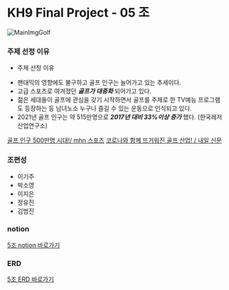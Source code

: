 # KH9 Final Project - 05 조 

![MainImgGolf](https://images.unsplash.com/photo-1584837140804-599306fb37f9?ixlib=rb-1.2.1&ixid=MnwxMjA3fDB8MHxwaG90by1wYWdlfHx8fGVufDB8fHx8&auto=format&fit=crop&w=500&q=80)

### 주제 선정 이유
* 주제 선정 이유
- 팬대믹의 영향에도 불구하고 골프 인구는 늘어가고 있는 추세이다.
- 고급 스포츠로 여겨졌던 ___골프가 대중화___ 되어가고 있다.
- 젊은 세대들이 골프에 관심을 갖기 시작하면서 골프를 주제로 한 TV예능 프로그램도 등장하는 등 남녀노소 누구나 즐길 수 있는 운동으로 인식되고 있다.
- 2021년 골프 인구는 약 515만명으로 ___2017년 대비 33%이상 증가___ 했다. (한국레저산업연구소)


[골프 인구 500만명 시대!/ mhn 스포츠](https://www.mhnse.com/news/articleView.html?idxno=83864)
[코로나와 함께 뜨거워진 골프 산업! / 내일 신문](http://www.naeil.com/news_view/?id_art=413424)

### 조편성
- 이기주
- 박소영
- 이지은
- 정유진
- 김범진

### notion 
[5조 notion 바로가기](https://spiced-gastonia-d44.notion.site/final_project-5d1fd416f1a84f23a75ea36771684300)

### ERD
[5조 ERD 바로가기](https://www.erdcloud.com/d/mCpGvDQKbQMatiYB7)


